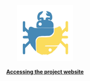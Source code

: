 <br>
<div align=center>
	<img width="150" src="./svg/lyscript_png.jpg" />
 <br><br>
<b><a href="http://lyscript.lyshark.com">Accessing the project website</a></b>
</div>

